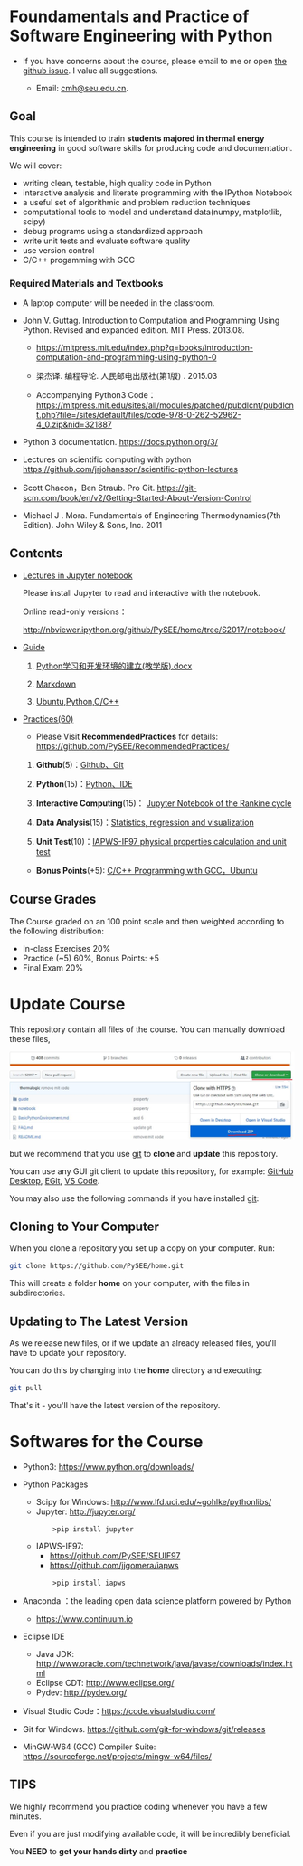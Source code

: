 
# Foundamentals and Practice of Software Engineering with Python

* If you have concerns about the course, please email to me or open [the github issue](https://github.com/PySEE/home/issues). I value all suggestions.
 
    * Email: cmh@seu.edu.cn. 

##  Goal

This course is intended to train **students majored in thermal energy engineering** in good software skills for producing code and documentation.

We will cover: 

* writing clean, testable, high quality code in Python
* interactive analysis and literate programming with the IPython Notebook
* a useful set of algorithmic and problem reduction techniques
* computational tools to model and understand data(numpy, matplotlib, scipy)
* debug programs using a standardized approach
* write unit tests and evaluate software quality
* use version control 
* C/C++ progamming with GCC

### Required Materials and Textbooks

* A laptop computer will be needed in the classroom.

* John V. Guttag. Introduction to Computation and Programming Using Python. Revised and expanded edition. MIT Press. 2013.08.  

   * https://mitpress.mit.edu/index.php?q=books/introduction-computation-and-programming-using-python-0

   * 梁杰译. 编程导论. 人民邮电出版社(第1版) .  2015.03

   * Accompanying Python3 Code：https://mitpress.mit.edu/sites/all/modules/patched/pubdlcnt/pubdlcnt.php?file=/sites/default/files/code-978-0-262-52962-4_0.zip&nid=321887

* Python 3 documentation. https://docs.python.org/3/

* Lectures on scientific computing with python https://github.com/jrjohansson/scientific-python-lectures

* Scott Chacon，Ben Straub. Pro Git. https://git-scm.com/book/en/v2/Getting-Started-About-Version-Control

* Michael J . Mora. Fundamentals of Engineering Thermodynamics(7th Edition). John Wiley & Sons, Inc. 2011

## Contents

* [Lectures in Jupyter notebook](https://github.com/PySEE/home/tree/S2017/notebook)

   Please install Jupyter to read and interactive with the notebook.

   Online read-only versions：

   http://nbviewer.ipython.org/github/PySEE/home/tree/S2017/notebook/
 
* [Guide](https://github.com/PySEE/home/tree/S2017/guide)

   1. [Python学习和开发环境的建立(教学版).docx](https://github.com/PySEE/home/tree/S2017/guide/Python学习和开发环境的建立(教学版).docx)
   
   2. [Markdown](https://github.com/PySEE/home/tree/S2017/guide/Markdown.md)

   3. [Ubuntu,Python,C/C++](https://github.com/PySEE/home/tree/S2017/guide/Ubuntu-Python-C.md)
   
* [Practices(60)](https://github.com/PySEE/RecommendedPractices/tree/S2017/)
    
   *  Please Visit **RecommendedPractices** for details: https://github.com/PySEE/RecommendedPractices/

   1. **Github**(5)：[Github、Git](https://github.com/PySEE/RecommendedPractices/tree/S2017/P1)

   2. **Python**(15)：[Python、IDE](https://github.com/PySEE/RecommendedPractices/tree/S2017/P2)
   
   3. **Interactive Computing**(15)： [Jupyter Notebook of the Rankine cycle](https://github.com/PySEE/RecommendedPractices/tree/S2017/P3)  
    
   4.  **Data Analysis**(15)：[Statistics, regression and visualization](https://github.com/PySEE/RecommendedPractices/tree/S2017/P4)

   5.  **Unit Test**(10)：[IAPWS-IF97 physical properties calculation and unit test](https://github.com/PySEE/RecommendedPractices/tree/S2017/P5)

   *  **Bonus Points**(+5): [C/C++ Programming with GCC，Ubuntu](https://github.com/PySEE/RecommendedPractices/tree/S2017/Bonus) 

## Course Grades

The Course graded on an 100 point scale and then weighted according to the following distribution:

  * In-class Exercises 20%
  * Practice (~5) 60%,  Bonus Points: +5
  * Final Exam 20%

# Update Course

This repository contain all files of the course. You can manually download these files, 

![down](./guide/img/downloadhome.jpg)

but we recommend that you use [git](https://git-scm.com/downloads) to **clone** and **update** this repository.

You can use any GUI git client to update this repository, for example: [GitHub Desktop](https://desktop.github.com/),  [EGit](http://www.eclipse.org/),  [VS Code](https://code.visualstudio.com/).

You may also use the following commands if you have installed [git](https://github.com/git-for-windows/git/releases):

## Cloning to Your Computer

When you clone a repository you set up a copy on your computer. Run:

```bash
git clone https://github.com/PySEE/home.git
```

This will create a folder **home** on your computer, with the files in subdirectories.

## Updating to The Latest Version

As we release new files, or if we update an already released files, you'll have to update your repository.

You can do this by changing into the **home** directory and executing:

```bash
git pull
```
That's it - you'll have the latest version of the repository.

# Softwares for the Course

* Python3:  https://www.python.org/downloads/
* Python Packages
  * Scipy for Windows:  http://www.lfd.uci.edu/~gohlke/pythonlibs/ 
  * Jupyter: http://jupyter.org/
     ```
         >pip install jupyter
     ```
  * IAPWS-IF97:
     * https://github.com/PySEE/SEUIF97
     * https://github.com/jjgomera/iapws
      ```
          >pip install iapws
      ```

* Anaconda ：the leading open data science platform powered by Python

  * https://www.continuum.io

* Eclipse IDE
  * Java JDK: http://www.oracle.com/technetwork/java/javase/downloads/index.html
  * Eclipse CDT: http://www.eclipse.org/
  * Pydev: http://pydev.org/
* Visual Studio Code：https://code.visualstudio.com/
* Git for Windows.  https://github.com/git-for-windows/git/releases
* MinGW-W64 (GCC) Compiler Suite: https://sourceforge.net/projects/mingw-w64/files/

## TIPS

We highly recommend you practice coding whenever you have a few minutes.

Even if you are just modifying available code, it will be incredibly beneficial.

You **NEED** to **get your hands dirty** and **practice**

